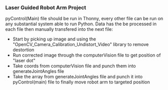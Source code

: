 ### Laser Guided Robot Arm Project

pyControl(Main) file should be run in Thonny, every other file can be run on any substantial system able to run Python.
Data has the be processed in each file then manually transfered into the next file:
- Start by picking up image and using the "OpenCV_Camera_Calibration_Undistort_Video" library to remove destortion
- Run corrected image through the computerVision file to get position of "laser dot"
- Take coords from computerVision file and punch them into generateJointAngles file
- Take the array from generateJointAngles file and punch it into pyControl(main) file to finally move robot arm to targeted position

